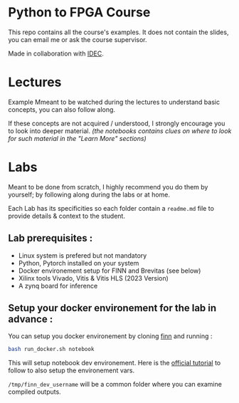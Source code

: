 # Python to FPGA Course 

This repo contains all the course's examples. It does not contain the slides, you can email me or ask the course supervisor.

Made in collaboration with [IDEC](https://www.idec.or.kr/).

# Lectures

Example Mmeant to be watched during the lectures to understand basic concepts, you can also follow along.

If these concepts are not acquired / understood, I strongly encourage you to look into deeper material. *(the notebooks contains clues on where to look for such material in the "Learn More" sections)*

# Labs

Meant to be done from scratch, I highly recommend you do them by yourself; by following along during the labs or at home.

Each Lab has its specificities so each folder contain a ```readme.md``` file to provide details & context to the student.

## Lab prerequisites :

- Linux system is prefered but not mandatory
- Python, Pytorch installed on your system
- Docker environement setup for FINN and Brevitas (see below)
- Xilinx tools Vivado, Vitis & Vitis HLS (2023 Version)
- A zynq board for inference

## Setup your docker environement for the lab in advance :

You can setup you docker environement by cloning [finn](https://github.com/Xilinx/finn) and running :

```bash
bash run_docker.sh notebook
```

This will setup notebook dev environement. Here is the [official tutorial](https://finn.readthedocs.io/en/latest/getting_started.html#running-finn-in-docker) to follow to also setup the environement vars.

```/tmp/finn_dev_username``` will be a common folder where you can examine compiled outputs.
